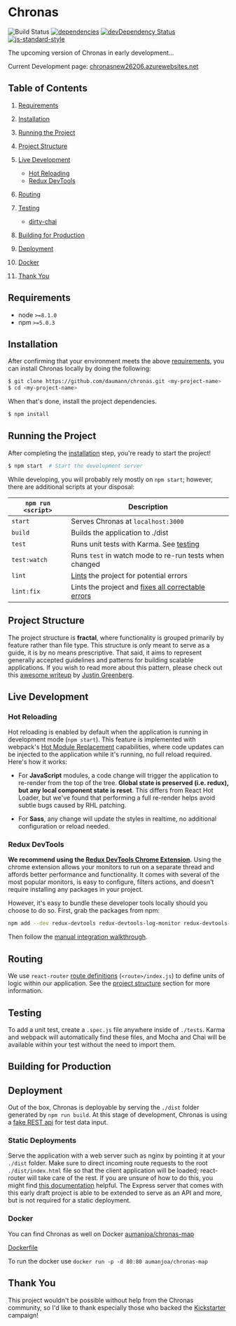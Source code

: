 # Chronas

![Build Status](https://joausandbox.visualstudio.com/_apis/public/build/definitions/2b7f7236-ef4a-4ee5-9164-a7cb0ad72964/17/badge)
[![dependencies](https://david-dm.org/daumann/chronas.svg)](https://david-dm.org/daumann/chronas)
[![devDependency Status](https://david-dm.org/daumann/chronas/dev-status.svg)](https://david-dm.org/daumann/chronas#info=devDependencies)
[![js-standard-style](https://img.shields.io/badge/code%20style-standard-brightgreen.svg)](http://standardjs.com/)

The upcoming version of Chronas in early development...

Current Development page: [chronasnew26206.azurewebsites.net](http://chronasnew26206.azurewebsites.net/#/)

## Table of Contents
1. [Requirements](#requirements)
1. [Installation](#getting-started)
1. [Running the Project](#running-the-project)
1. [Project Structure](#project-structure)
1. [Live Development](#local-development)
    * [Hot Reloading](#hot-reloading)
    * [Redux DevTools](#redux-devtools)
1. [Routing](#routing)
1. [Testing](#testing)
    * [dirty-chai](#dirty-chai)
1. [Building for Production](#building-for-production)
1. [Deployment](#deployment)
1. [Docker](#Docker)

1. [Thank You](#thank-you)

## Requirements
* node `>=8.1.0`
* npm `>=5.0.3`

## Installation

After confirming that your environment meets the above [requirements](#requirements), you can install Chronas locally by doing the following:

```bash
$ git clone https://github.com/daumann/chronas.git <my-project-name>
$ cd <my-project-name>
```

When that's done, install the project dependencies.

```bash
$ npm install
```

## Running the Project

After completing the [installation](#installation) step, you're ready to start the project!

```bash
$ npm start  # Start the development server
```

While developing, you will probably rely mostly on `npm start`; however, there are additional scripts at your disposal:

|`npm run <script>`    |Description|
|-------------------|-----------|
|`start`            |Serves Chronas at `localhost:3000`|
|`build`            |Builds the application to ./dist|
|`test`             |Runs unit tests with Karma. See [testing](#testing)|
|`test:watch`       |Runs `test` in watch mode to re-run tests when changed|
|`lint`             |[Lints](http://stackoverflow.com/questions/8503559/what-is-linting) the project for potential errors|
|`lint:fix`         |Lints the project and [fixes all correctable errors](http://eslint.org/docs/user-guide/command-line-interface.html#fix)|

## Project Structure

The project structure is **fractal**, where functionality is grouped primarily by feature rather than file type. This structure is only meant to serve as a guide, it is by no means prescriptive. That said, it aims to represent generally accepted guidelines and patterns for building scalable applications. If you wish to read more about this pattern, please check out this [awesome writeup](https://github.com/davezuko/react-redux-starter-kit/wiki/Fractal-Project-Structure) by [Justin Greenberg](https://github.com/justingreenberg).

## Live Development

### Hot Reloading

Hot reloading is enabled by default when the application is running in development mode (`npm start`). This feature is implemented with webpack's [Hot Module Replacement](https://webpack.github.io/docs/hot-module-replacement.html) capabilities, where code updates can be injected to the application while it's running, no full reload required. Here's how it works:

* For **JavaScript** modules, a code change will trigger the application to re-render from the top of the tree. **Global state is preserved (i.e. redux), but any local component state is reset**. This differs from React Hot Loader, but we've found that performing a full re-render helps avoid subtle bugs caused by RHL patching.

* For **Sass**, any change will update the styles in realtime, no additional configuration or reload needed.

### Redux DevTools

**We recommend using the [Redux DevTools Chrome Extension](https://chrome.google.com/webstore/detail/redux-devtools/lmhkpmbekcpmknklioeibfkpmmfibljd).**
Using the chrome extension allows your monitors to run on a separate thread and affords better performance and functionality. It comes with several of the most popular monitors, is easy to configure, filters actions, and doesn't require installing any packages in your project.

However, it's easy to bundle these developer tools locally should you choose to do so. First, grab the packages from npm:

```bash
npm add --dev redux-devtools redux-devtools-log-monitor redux-devtools-dock-monitor
```

Then follow the [manual integration walkthrough](https://github.com/gaearon/redux-devtools/blob/master/docs/Walkthrough.md).

## Routing
We use `react-router` [route definitions](https://github.com/ReactTraining/react-router/blob/v3/docs/API.md#plainroute) (`<route>/index.js`) to define units of logic within our application. See the [project structure](#project-structure) section for more information.

## Testing
To add a unit test, create a `.spec.js` file anywhere inside of `./tests`. Karma and webpack will automatically find these files, and Mocha and Chai will be available within your test without the need to import them.

## Building for Production

## Deployment

Out of the box, Chronas is deployable by serving the `./dist` folder generated by `npm run build`. At this stage of development, Chronas is using a [fake REST api](https://github.com/marmelab/FakeRest) for test data input.

### Static Deployments

Serve the application with a web server such as nginx by pointing it at your `./dist` folder. Make sure to direct incoming route requests to the root `./dist/index.html` file so that the client application will be loaded; react-router will take care of the rest. If you are unsure of how to do this, you might find [this documentation](https://github.com/reactjs/react-router/blob/master/docs/guides/Histories.md#configuring-your-server) helpful. The Express server that comes with this early draft project is able to be extended to serve as an API and more, but is not required for a static deployment.

### Docker

You can find Chronas as well on Docker [aumanjoa/chronas-map](https://hub.docker.com/r/aumanjoa/chronas-map/)

[Dockerfile](https://github.com/daumann/chronas/blob/master/Dockerfile)

To run the docker use ```docker run -p -d 80:80 aumanjoa/chronas-map```


## Thank You

This project wouldn't be possible without help from the Chronas community, so I'd like to thank especially those who backed the [Kickstarter](https://www.kickstarter.com/projects/1152044848/chronas-interactive-history-map-application) campaign!
